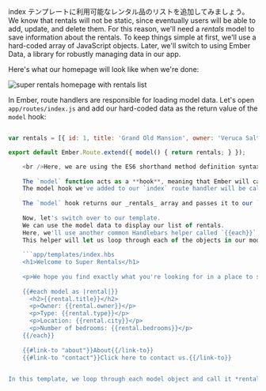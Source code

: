 index テンプレートに利用可能なレンタル品のリストを追加してみましょう。 We know that rentals will not be static, since eventually users will be able to add, update, and delete them. For this reason, we'll need a *rentals* model to save information about the rentals. To keep things simple at first, we'll use a hard-coded array of JavaScript objects. Later, we'll switch to using Ember Data, a library for robustly managing data in our app.

Here's what our homepage will look like when we're done:

![super rentals homepage with rentals list](../../images/models/super-rentals-index-with-list.png)

In Ember, route handlers are responsible for loading model data. Let's open `app/routes/index.js` and add our hard-coded data as the return value of the `model` hook:

```app/routes/index.js import Ember from 'ember';

var rentals = [{ id: 1, title: 'Grand Old Mansion', owner: 'Veruca Salt', city: 'San Francisco', type: 'Estate', bedrooms: 15, image: 'https://upload.wikimedia.org/wikipedia/commons/c/cb/Crane_estate_(5).jpg' }, { id: 2, title: 'Urban Living', owner: 'Mike TV', city: 'Seattle', type: 'Condo', bedrooms: 1, image: 'https://upload.wikimedia.org/wikipedia/commons/0/0e/Alfonso_13_Highrise_Tegucigalpa.jpg' }, { id: 3, title: 'Downtown Charm', owner: 'Violet Beauregarde', city: 'Portland', type: 'Apartment', bedrooms: 3, image: 'https://upload.wikimedia.org/wikipedia/commons/f/f7/Wheeldon_Apartment_Building_-_Portland_Oregon.jpg' }];

export default Ember.Route.extend({ model() { return rentals; } });

    <br />Here, we are using the ES6 shorthand method definition syntax: `model()` is the same as writing `model: function()`.
    
    The `model` function acts as a **hook**, meaning that Ember will call it for us during different times in our app.
    The model hook we've added to our `index` route handler will be called when a user enters the `index` route.
    
    The `model` hook returns our _rentals_ array and passes it to our `index` template as the `model` property.
    
    Now, let's switch over to our template.
    We can use the model data to display our list of rentals.
    Here, we'll use another common Handlebars helper called `{{each}}`.
    This helper will let us loop through each of the objects in our model:
    
    ```app/templates/index.hbs
    <h1>Welcome to Super Rentals</h1>
    
    <p>We hope you find exactly what you're looking for in a place to stay.</p>
    
    {{#each model as |rental|}}
      <h2>{{rental.title}}</h2>
      <p>Owner: {{rental.owner}}</p>
      <p>Type: {{rental.type}}</p>
      <p>Location: {{rental.city}}</p>
      <p>Number of bedrooms: {{rental.bedrooms}}</p>
    {{/each}}
    
    {{#link-to "about"}}About{{/link-to}}
    {{#link-to "contact"}}Click here to contact us.{{/link-to}}
    

In this template, we loop through each model object and call it *rental*. For each rental, we then create a listing with information about the property.